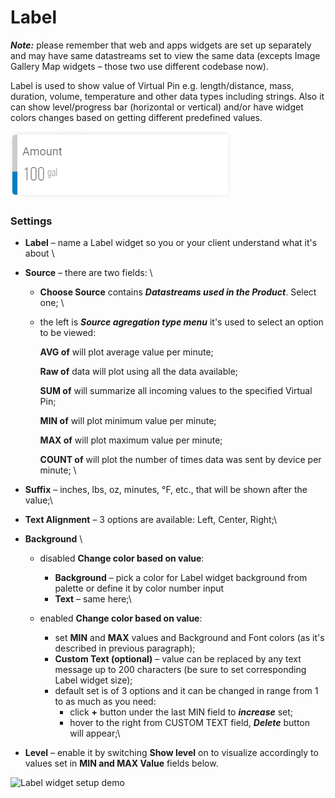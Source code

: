 # Label

_**Note:**_ please remember that web and apps widgets are set up separately and may have same datastreams set to view the same data (excepts Image Gallery Map widgets – those two use different codebase now).

Label is used to show value of Virtual Pin e.g. length/distance, mass, duration, volume, temperature and other data types including strings. Also it can show level/progress bar (horizontal or vertical) and/or have widget colors changes based on getting different predefined values.

![](../../.gitbook/assets/label.png)

### **Settings**

* **Label** – name a Label widget so you or your client understand what it's about    \

* **Source** – there are two fields:  \

  * **Choose Source** contains _**Datastreams used in the Product**_. Select one;  \

  *   the left is _**Source agregation type menu**_ it's used to select an option to be viewed: &#x20;

      **AVG of** will plot average value per minute; &#x20;

      **Raw of** data will plot using all the data available; &#x20;

      **SUM of** will summarize all incoming values to the specified Virtual Pin; &#x20;

      **MIN of** will plot minimum value per minute; &#x20;

      **MAX of** will plot maximum value per minute; &#x20;

      **COUNT of** will plot the number of times data was sent by device per minute;  \

* **Suffix** – inches, lbs, oz, minutes, °F, etc., that will be shown after the value;\

* **Text Alignment** – 3 options are available: Left, Center, Right;\

* **Background** \

  * disabled **Change color based on value**:
    * **Background** – pick a color for Label widget background from palette or define it by color number input
    * **Text** – same here;\

  * enabled **Change color based on value**:
    * set **MIN** and **MAX** values and Background and Font colors (as it's described in previous paragraph);
    * **Custom Text (optional)** – value can be replaced by any text message up to 200 characters (be sure to set corresponding Label widget size);
    * default set is of 3 options and it can be changed in range from 1 to as much as you need:
      * click **+** button under the last MIN field to _**increase**_ set;
      * hover to the right from CUSTOM TEXT field, _**Delete**_ button will appear;\

* **Level** – enable it by switching **Show level** on to visualize accordingly to values set in **MIN and MAX Value** fields below.

![Label widget setup demo](../../.gitbook/assets/label\_setup.gif)


